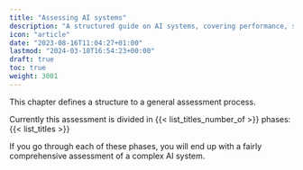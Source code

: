 ```yaml
---
title: "Assessing AI systems"
description: "A structured guide on AI systems, covering performance, scalability, ethics, and stakeholder engagement through six comprehensive phases for future readiness."
icon: "article"
date: "2023-08-16T11:04:27+01:00"
lastmod: "2024-03-18T16:54:23+00:00"
draft: true
toc: true
weight: 3001
---
```


This chapter defines a structure to a general assessment process.

Currently this assessment is divided in {{< list_titles_number_of >}} phases:
{{< list_titles >}}

If you go through each of these phases, you will end up with a fairly comprehensive assessment of a complex AI system.

<!--* [Phase 1: Initial Understanding and Alignments]({{< relref "phase1" >}})
  * Overview of the System
    * Business case and purpose
    * Summary of the AI system's functionality
  * Performance Metrics:
    * Technical performance metrics
    * Business-oriented performance metrics
  * Monitoring Points:
    * Identified monitoring points
    * Existing monitoring mechanisms
* [Phase 2: System Components and Interconnections]({{< relref "phase2" >}})
  * System Components:
    * List of conceptual pieces
    * Interconnections between components
  * Data Flow and Architecture:
    * Data flow diagram
    * High-level system architecture
  * Data Sources and Quality:
    * Data sources used
    * Data quality assessment
  * Code Quality
    * Consistency and coding standards.
    * Readability, maintainability, and documentation.
    * Optimizations and refactoring.
* [Phase 3: Model Development and Deployment]({{< relref "phase3" >}})
  * Model Development:
    * Training process details
    * Model evaluation metrics
  * Model Deployment and Integration:
    * Deployment approach
    * Integration points with other systems
* [Phase 4: Scalability, and Maintenance Considerations]({{< relref "phase4" >}})
  * Scalability Assessment
    * Scalability challenges and considerations
    * Maintenance Considerations
* [Phase 5: Risks, Ethics, and Stakeholders]({{< relref "phase5" >}})
  * Risk Assessment:
    * Identified risks and potential impacts
    * Mitigation strategies
  * Ethical Considerations:
    * Ethical concerns and potential biases
  * Stakeholder Engagement:
    * Stakeholder communication and involvement
* [Phase 6: Documentation and Future Planning]({{< relref "phase6" >}})
  * Findings and Recommendations:
    * Key findings from each phase
    * Recommendations for improvements-->